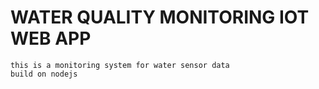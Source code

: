 # WATER QUALITY MONITORING IOT WEB APP
    this is a monitoring system for water sensor data
    build on nodejs
